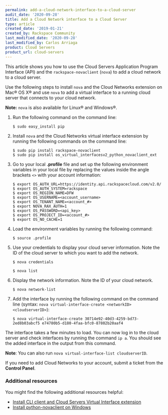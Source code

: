 ```yaml
---
permalink: add-a-cloud-network-interface-to-a-cloud-server
audit_date: '2020-09-28'
title: Add a Cloud Network interface to a Cloud Server
type: article
created_date: '2019-01-21'
created_by: Rackspace Community
last_modified_date: '2020-09-28'
last_modified_by: Carlos Arriaga
product: Cloud Servers
product_url: cloud-servers
---
```


This article shows you how to use the Cloud Servers Application Program Interface (API) and the `rackspace-novaclient` (`nova`) to add a cloud network to a cloud server.  

Use the following steps to install `nova` and the Cloud Networks extension on Mac&reg; OS X&reg; and use `nova` to add a virtual interface to a running cloud server that connects to your cloud network. 

**Note:** `nova` is also available for Linux&reg; and Windows&reg;.

1. Run the following command on the command line:

       $ sudo easy_install pip
       
2. Install `nova` and the Cloud Networks virtual interface extension by running the following commands on the command line:

       $ sudo pip install rackspace-novaclient
       $ sudo pip install os_virtual_interfacesv2_python_novaclient_ext

3. Go to your local **.profile** file and set up the following environment variables in your local file by replacing the values inside the angle brackets `<>` with your account information:

       $ export OS_AUTH_URL=https://identity.api.rackspacecloud.com/v2.0/
       $ export OS_AUTH_SYSTEM=rackspace
       $ export OS_REGION_NAME=DFW
       $ export OS_USERNAME=<account_username>
       $ export OS_TENANT_NAME=<account_#>
       $ export NOVA_RAX_AUTH=1
       $ export OS_PASSWORD=<api_key>
       $ export OS_PROJECT_ID=<account_#>
       $ export OS_NO_CACHE=1

 4. Load the environment variables by running the following command:

        $ source .profile

5. Use your credentials to display your cloud server information. Note the ID of the cloud server to which you want to add the network.

       $ nova credentials

       $ nova list

6. Display the network information. Note the ID of your cloud network.
       
       $ nova network-list

7. Add the interface by running the following command on the command line (syntax: `nova virtual-interface-create <networkID> <cloudserverID>`):

       $ nova virtual-interface-create 30714e92-40d3-4259-bd73-2ed8b03abcf5 e74780b5-d180-4faa-bfc0-87802b20aaf4
       

The interface takes a few minutes to load. You can now log in to the cloud server and check interfaces by running the command `ip a`. You should see the added interface in the output from this command.

**Note**: You can also run `nova virtual-interface-list cloudserverID`.

If you need to add Cloud Networks to your account, submit a ticket from the **Control Panel**.

### Additional resources

You might find the following additional resources helpful:

- [Install CLI client and Cloud Servers Virtual Interface
  extension](https://docs.rackspace.com/docs/cloud-servers/v2/getting-started/send-request-ovw/#id2)
- [Install python-novaclient on Windows](/support/how-to/installing-python-novaclient-on-windows/)